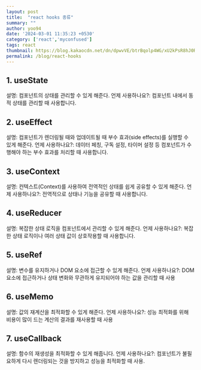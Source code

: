```yaml
---
layout: post
title:  "react hooks 종류"
summary: ""
author: yoo94
date: '2024-03-01 11:35:23 +0530'
category: ['react','myconfused']
tags: react
thumbnail: https://blog.kakaocdn.net/dn/dpwvVE/btrBqolp4WG/xU2kPsR8hJ0Rpx9B1LSoZ1/img.png
permalink: /blog/react-hooks
---
```

## 1. useState
   설명: 컴포넌트의 상태를 관리할 수 있게 해준다.
   언제 사용하나요?: 컴포넌트 내에서 동적 상태를 관리할 때 사용합니다.
## 2. useEffect
   설명: 컴포넌트가 렌더링될 때와 업데이트될 때 부수 효과(side effects)를 실행할 수 있게 해준다.
   언제 사용하나요?: 데이터 페칭, 구독 설정, 타이머 설정 등 컴포넌트가 수행해야 하는 부수 효과를 처리할 때 사용합니다.
## 3. useContext
   설명: 컨텍스트(Context)를 사용하여 전역적인 상태를 쉽게 공유할 수 있게 해준다.
   언제 사용하나요?: 전역적으로 상태나 기능을 공유할 때 사용합니다.
## 4. useReducer
   설명: 복잡한 상태 로직을 컴포넌트에서 관리할 수 있게 해준다.
   언제 사용하나요?: 복잡한 상태 로직이나 여러 상태 값이 상호작용할 때 사용합니다.
## 5. useRef
   설명: 변수를 유지하거나 DOM 요소에 접근할 수 있게 해준다.
   언제 사용하나요?: DOM 요소에 접근하거나 상태 변화와 무관하게 유지되어야 하는 값을 관리할 때 사용
## 6. useMemo
   설명: 값의 재계산을 최적화할 수 있게 해준다.
   언제 사용하나요?: 성능 최적화를 위해 비용이 많이 드는 계산의 결과를 재사용할 때 사용
## 7. useCallback
   설명: 함수의 재생성을 최적화할 수 있게 해줍니다.
   언제 사용하나요?: 컴포넌트가 불필요하게 다시 렌더링되는 것을 방지하고 성능을 최적화할 때 사용.
